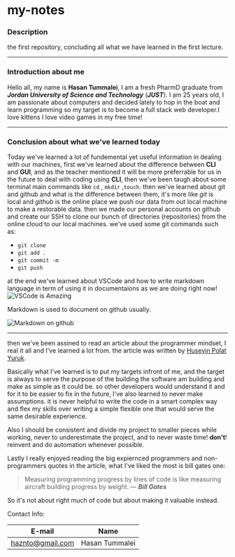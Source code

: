 # my-notes

### Description
the first repository, concluding all what we have learned in the first lecture.

---

### Introduction about me

Hello all, my name is **Hasan Tummalei**, I am a fresh PharmD graduate from ***Jordan University of Science and Technology*** (***JUST***). I am 25 years old, I am passionate about computers and decided lately to hop in the boat and learn programming so my target is to become a full stack web developer.I love kittens I love video games in my free time!

---

### Conclusion about what we've learned today

Today we've learned a lot of fundemental yet useful information in dealing with our machines, first we've learned about the difference between **CLI** and **GUI**, and as the teacher mentioned it will be more preferrable for us in the future to deal with coding using **CLI**, then we've been taugh about some terminal main commands like `cd` , `mkdir` ,`touch`. then we've learned about git and github and what is the difference between them, it's more like *git* is local and *github* is the online place we push our data from out local machine to make a restorable data. then we made our personal accounts on github and create our SSH to clone our bunch of directories (repositories) from the online cloud to our local machines. we've used some git commands such as:
* `git clone`
* `git add .`
* `git commit -m`
* `git push`

at the end we've learned about VSCode and how to write markdown language in term of using it in documentaions as we are doing right now!  
![VSCode is Amazing](https://cdn.freebiesupply.com/logos/thumbs/2x/visual-studio-code-logo.png)  

Markdown is used to document on github usually.

![Markdown on github](https://www.andre601.ch/GitHub-Markdown/assets/img/logo.png)  

---

then we've been assined to read an article about the programmer mindset, I real it all and I've learned a lot from. the article was written by [Huseyin Polat Yuruk][1]. 

[1]: https://www.freecodecamp.org/news/learn-the-fundamentals-of-a-good-developer-mindset-in-15-minutes-81321ab8a682/

Basically what I've learned is to put my targets infront of me, and the target is always to serve the purpose of the building the software am building and make as simple as it could be. so other developers would understand it and for it to be easier to fix in the future, I've also learned to never make assumptions. it is never helpful to write the code in a smart complex way and flex my skills over writing a simple flexible one that would serve the same desirable experience.

Also I should be consistent and divide my project to smaller pieces while working, never to underestimate the project, and to never waste time! **don't**! reinvent and do automation whenever possible.

Lastly I really enjoyed reading the big expiernced programmers and non-programmers quotes in the article, what I've liked the most is bill gates one:  

>Measuring programming progress by lines of code is like measuring aircraft building progress by weight.
— ***Bill Gates***

So it's not about right much of code but about making it valuable instead.

Contact Info:

 |   E-mail            |   Name       |
 |:----------:         |:----------:  |       
 |<haznto@gmail.com>   |Hasan Tummalei|     

